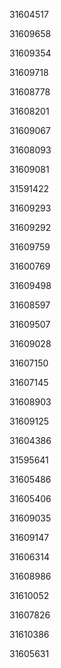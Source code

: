 31604517

31609658

31609354

31609718

31608778

31608201

31609067

31608093

31609081

31591422

31609293

31609292

31609759

31600769

31609498

31608597

31609507

31609028

31607150

31607145

31608903

31609125

31604386

31595641

31605486

31605406

31609035

31609147

31606314

31608986

31610052

31607826

31610386

31605631

